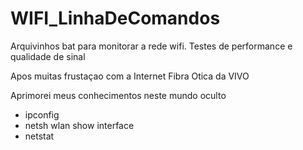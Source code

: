 # WIFI_LinhaDeComandos

Arquivinhos bat para monitorar a rede wifi. Testes de performance e qualidade de sinal

Apos muitas frustaçao com a Internet Fibra Otica da VIVO

Aprimorei meus conhecimentos neste mundo oculto

- ipconfig
- netsh wlan show interface
- netstat
